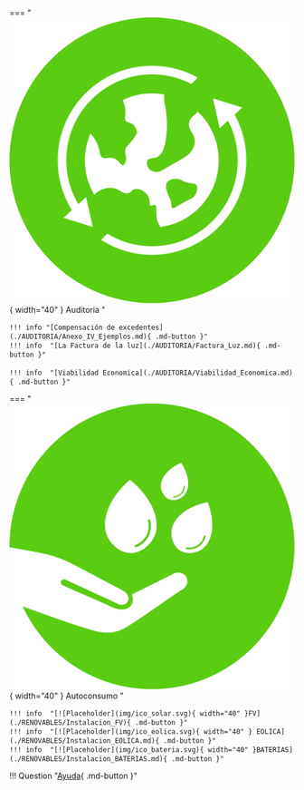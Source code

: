 # 
=== "![Placeholder](img/ico_engranajes.svg){ width="40" } Auditoria "

    !!! info "[Compensación de excedentes](./AUDITORIA/Anexo_IV_Ejemplos.md){ .md-button }"
    !!! info  "[La Factura de la luz](./AUDITORIA/Factura_Luz.md){ .md-button }"
    
    !!! info  "[Viabilidad Economica](./AUDITORIA/Viabilidad_Economica.md){ .md-button }"


=== "![Placeholder](img/ico_manohojas.svg){ width="40" } Autoconsumo "

    !!! info  "[![Placeholder](img/ico_solar.svg){ width="40" }FV](./RENOVABLES/Instalacion_FV){ .md-button }"
    !!! info  "[![Placeholder](img/ico_eolica.svg){ width="40" } EOLICA](./RENOVABLES/Instalacion_EOLICA.md){ .md-button }"
    !!! info  "[![Placeholder](img/ico_bateria.svg){ width="40" }BATERIAS](./RENOVABLES/Instalacion_BATERIAS.md){ .md-button }"



!!! Question  "[Ayuda](app.md){ .md-button }"

